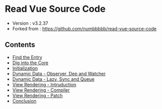 # Read Vue Source Code

- Version : v3.2.37
- Forked from : https://github.com/numbbbbb/read-vue-source-code

## Contents

- [Find the Entry](./01-find-the-entry.md)
- [Dig into the Core](https://github.com/numbbbbb/read-vue-source-code/blob/master/02-dig-into-the-core.md)
- [Initialization](https://github.com/numbbbbb/read-vue-source-code/blob/master/03-init-introduction.md)
- [Dynamic Data - Observer, Dep and Watcher](https://github.com/numbbbbb/read-vue-source-code/blob/master/04-dynamic-data-observer-dep-and-watcher.md)
- [Dynamic Data - Lazy, Sync and Queue](https://github.com/numbbbbb/read-vue-source-code/blob/master/05-dynamic-data-lazy-sync-and-queue.md)
- [View Rendering - Intruduction](https://github.com/numbbbbb/read-vue-source-code/blob/master/06-view-render-introduction.md)
- [View Rendering - Compiler](https://github.com/numbbbbb/read-vue-source-code/blob/master/07-view-render-compiler.md)
- [View Rendering - Patch](https://github.com/numbbbbb/read-vue-source-code/blob/master/08-view-render-patch.md)
- [Conclusion](https://github.com/numbbbbb/read-vue-source-code/blob/master/09-conclusion.md)
